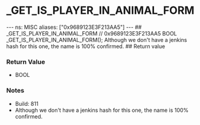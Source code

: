 # _GET_IS_PLAYER_IN_ANIMAL_FORM

--- ns: MISC aliases: ["0x9689123E3F213AA5"] --- ## _GET_IS_PLAYER_IN_ANIMAL_FORM  // 0x9689123E3F213AA5 BOOL _GET_IS_PLAYER_IN_ANIMAL_FORM();  Although we don't have a jenkins hash for this one, the name is 100% confirmed.  ## Return value

### Return Value
* BOOL

### Notes
* Build: 811
* Although we don't have a jenkins hash for this one, the name is 100% confirmed.

